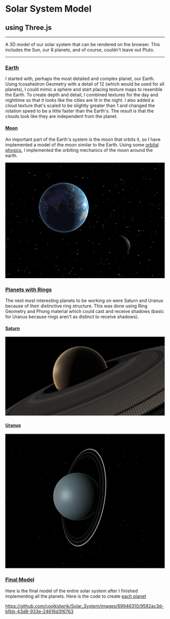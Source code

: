 # Solar System Model
## using Three.js
****
A 3D model of our solar system that can be rendered on the browser. This includes the Sun, our 8 planets, and of course, couldn't leave out Pluto.

***
<h3>
  <ins>Earth</ins>
</h3>


I started with, perhaps the most detailed and complex planet, our Earth. Using Icosahedron Geometry with a detail of 12 (which would be used for all planets), I could mimic a sphere and start placing texture maps to resemble the Earth. To create depth and detail, I combined textures for the day and nighttime so that it looks like the cities are lit in the night. I also added a cloud texture that's scaled to be slightly greater than 1 and changed the rotation speed to be a little faster than the Earth's. The result is that the clouds look like they are independent from the planet. 

<h4>
  <ins>Moon</ins>
</h4>
An important part of the Earth's system is the moon that orbits it, so I have implemented a model of the moon similar to the Earth. 
Using some <a href = "./utilities/getOrbitalPosition.js"> orbital physics</a>, I implemented the orbiting mechanics of the moon around the earth.

![Earth and Moon model](./images/earth_moon.png)

<h3>
  <ins>Planets with Rings</ins>
</h3>

The next most interesting planets to be working on were Saturn and Uranus because of their distinctive ring structure. This was done using Ring Geometry and Phong material which could cast and receive shadows (basic for Uranus because rings aren't as distinct to receive shadows).

<h4>
  <ins>Saturn</ins>
</h4>

![Saturn model](./images/Saturn.png)

<h4>
  <ins>Uranus</ins>
</h4>

![Uranus model](./images/Uranus.png)


<h3>
  <ins>Final Model</ins>
</h3>

Here is the final model of the entire solar system after I finished implementing all the planets. Here is the code to create <a href = "./utilities/planet_builder">each planet</a>

https://github.com/coolkidwrik/Solar_System/images/69946310/9592ac3d-bfbb-43d8-933e-24616d3f6763

